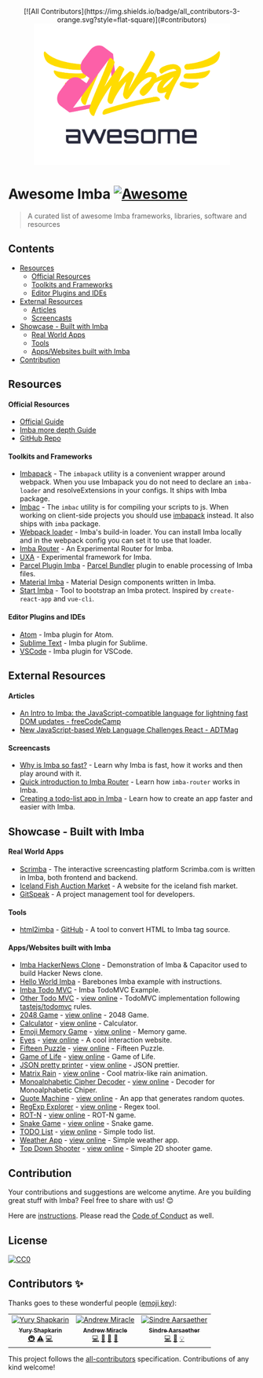 <p align="center">
[![All Contributors](https://img.shields.io/badge/all_contributors-3-orange.svg?style=flat-square)](#contributors)
	<a href="http://imba.io" align="center" target="_blank">
		<img width="400" src="./icon/imba-awesome-logo.min.svg">
	</a>
</p>

# Awesome Imba [![Awesome](https://cdn.rawgit.com/sindresorhus/awesome/d7305f38d29fed78fa85652e3a63e154dd8e8829/media/badge.svg)](https://github.com/sindresorhus/awesome)

> A curated list of awesome Imba frameworks, libraries, software and resources


## Contents

- [Resources](#resources)
	- [Official Resources](#official-resources)
	- [Toolkits and Frameworks](#toolkits-and-frameworks)
	- [Editor Plugins and IDEs](#editor-plugins-and-ides)
- [External Resources](#external-resources)
	- [Articles](#articles)
	- [Screencasts](#screencasts)
- [Showcase - Built with Imba](#showcase---built-with-imba)
	- [Real World Apps](#real-world-apps)
	- [Tools](#tools)
	- [Apps/Websites built with Imba](#appswebsites-built-with-imba)
- [Contribution](#contribution)

## Resources

#### Official Resources

- [Official Guide](http://imba.io)
- [Imba more depth Guide](https://imba.github.io/imba-guide/)
- [GitHub Repo](https://github.com/imba/imba)

#### Toolkits and Frameworks

- [Imbapack](https://github.com/imba/imba/blob/master/bin/imbapack) - The `imbapack` utility is a convenient wrapper around webpack. When you use Imbapack you do not need to declare an `imba-loader` and resolveExtensions in your configs. It ships with Imba package.
- [Imbac](https://github.com/imba/imba/blob/master/bin/imbac) - The `imbac` utility is for compiling your scripts to js. When working on client-side projects you should use [imbapack](https://github.com/imba/imba/blob/master/bin/imbapack) instead. It also ships with `imba` package.
- [Webpack loader](https://github.com/imba/imba/blob/master/loader.js) - Imba's build-in loader. You can install Imba locally and in the webpack config you can set it to use that loader.
- [Imba Router](https://github.com/somebee/imba-router) - An Experimental Router for Imba.
- [UXA](https://github.com/somebee/uxa) - Experimental framework for Imba.
- [Parcel Plugin Imba](https://github.com/imba/parcel-plugin-imba) - [Parcel Bundler](https://parceljs.org/) plugin to enable 
processing of Imba files.
- [Material Imba](https://github.com/nathanjohnson320/material-imba) - Material Design components written in Imba.
- [Start Imba](https://github.com/athif23/start-imba) - Tool to bootstrap an Imba protect. Inspired by `create-react-app` and `vue-cli`.

#### Editor Plugins and IDEs

- [Atom](http://github.com/somebee/language-imba) - Imba plugin for Atom.
- [Sublime Text](http://github.com/somebee/sublime-imba) - Imba plugin for Sublime.
- [VSCode](http://github.com/somebee/vscode-imba) - Imba plugin for VSCode.

## External Resources

#### Articles

- [An Intro to Imba: the JavaScript-compatible language for lightning fast DOM updates - freeCodeCamp](https://medium.freecodecamp.org/introduction-to-imba-the-alternative-to-javascript-e2aa1e3d1769)
- [New JavaScript-based Web Language Challenges React - ADTMag](https://adtmag.com/articles/2016/01/14/imba-web-language.aspx)

#### Screencasts
- [Why is Imba so fast?](https://scrimba.com/p/pJkZsB/c6B9rAM) - Learn why Imba is fast, how it works and then play around with it.
- [Quick introduction to Imba Router](https://scrimba.com/playlist/pMvYcg) - Learn how `imba-router` works in Imba.
- [Creating a todo-list app in Imba](https://scrimba.com/p/pDzDSZ/cRvRMSB) - Learn how to create an app faster and easier with Imba.

## Showcase - Built with Imba

#### Real World Apps

- [Scrimba](http://scrimba.com) - The interactive screencasting platform Scrimba.com is written in Imba, both frontend and backend.
- [Iceland Fish Auction Market](https://rsf.is) - A website for the iceland fish market.
- [GitSpeak](https://gitspeak.com) - A project management tool for developers.

#### Tools

- [html2imba](http://konsumer.js.org/html2imba/) - [GitHub](https://github.com/konsumer/html2imba) - A tool to convert HTML to Imba tag source.

#### Apps/Websites built with Imba

- [Imba HackerNews Clone](https://github.com/SamirHodzic/imba-capacitor-hn) - Demonstration of Imba & Capacitor used to build Hacker News clone.
- [Hello World Imba](https://github.com/imba/hello-world-imba) - Barebones Imba example with instructions.
- [Imba Todo MVC](https://github.com/somebee/todomvc-imba) -  Imba TodoMVC Example.
- [Other Todo MVC](https://github.com/shapkarin/imba-todo) - [view online](https://shapkarin.github.io/imba-todo/) - TodoMVC implementation following [tastejs/todomvc](https://github.com/tastejs/todomvc) rules.
- [2048 Game](https://github.com/taw/imba-2048) - [view online](https://taw.github.io/imba-2048) - 2048 Game.
- [Calculator](https://github.com/taw/imba-calculator) - [view online](https://taw.github.io/imba-calculator)  - Calculator.
- [Emoji Memory Game](https://github.com/taw/imba-emoji-memory) - [view online](https://taw.github.io/imba-emoji-memory) - Memory game.
- [Eyes](https://github.com/taw/imba-eyes) - [view online](https://taw.github.io/imba-eyes) - A cool interaction website.
- [Fifteen Puzzle](https://github.com/taw/imba-fifteen) - [view online](https://taw.github.io/imba-fifteen) - Fifteen Puzzle.
- [Game of Life](https://github.com/taw/imba-game-of-life) - [view online](https://taw.github.io/imba-game-of-life) - Game of Life.
- [JSON pretty printer](https://github.com/taw/imba-json-beautifier) - [view online](https://taw.github.io/imba-json-beautifier) - JSON prettier.
- [Matrix Rain](https://github.com/taw/imba-matrix-rain) - [view online](https://taw.github.io/imba-matrix-rain) - Cool matrix-like rain animation.
- [Monoalphabetic Cipher Decoder](https://github.com/taw/imba-monoalphabetic) - [view online](https://taw.github.io/imba-monoalphabetic) - Decoder for Monoalphabetic Chiper.
- [Quote Machine](https://github.com/taw/imba-quote-machine) - [view online](https://taw.github.io/imba-quote-machine) - An app that generates random quotes.
- [RegExp Explorer](https://github.com/taw/imba-regexp-explorer) - [view online](https://taw.github.io/imba-regexp-explorer) - Regex tool.
- [ROT-N](https://github.com/taw/imba-rotn) - [view online](https://taw.github.io/imba-rotn) - ROT-N game.
- [Snake Game](https://github.com/taw/imba-snake) - [view online](https://taw.github.io/imba-snake) - Snake game.
- [TODO List](https://github.com/taw/imba-todo-list) - [view online](https://taw.github.io/imba-todo-list) - Simple todo list.
- [Weather App](https://github.com/taw/imba-weather) - [view online](https://taw.github.io/imba-weather) - Simple weather app.
- [Top Down Shooter](https://github.com/CassianoSF/imba-top-down-shooter) - [view online](https://cassianosf.github.io/imba-top-down-shooter/dist/index.html) - Simple 2D shooter game.

## Contribution
Your contributions and suggestions are welcome anytime. Are you building great stuff with Imba? Feel free to share with us! :blush:

Here are [instructions](./CONTRIBUTING.md). Please read the [Code of Conduct](.github/CODE_OF_CONDUCT.md) as well.

## License
[![CC0](http://mirrors.creativecommons.org/presskit/buttons/88x31/svg/cc-zero.svg)](http://creativecommons.org/publicdomain/zero/1.0/)

## Contributors ✨

Thanks goes to these wonderful people ([emoji key](https://allcontributors.org/docs/en/emoji-key)):

<!-- ALL-CONTRIBUTORS-LIST:START - Do not remove or modify this section -->
<!-- prettier-ignore -->
<table>
  <tr>
    <td align="center"><a href="http://shapkarin.me"><img src="https://avatars1.githubusercontent.com/u/1463086?v=4" width="100px;" alt="Yury Shapkarin"/><br /><sub><b>Yury Shapkarin</b></sub></a><br /><a href="#infra-shapkarin" title="Infrastructure (Hosting, Build-Tools, etc)">🚇</a> <a href="https://github.com/koolamusic/awesome-imba/commits?author=shapkarin" title="Tests">⚠️</a> <a href="https://github.com/koolamusic/awesome-imba/commits?author=shapkarin" title="Code">💻</a></td>
    <td align="center"><a href="http://bit.ly/2EnR6Gf"><img src="https://avatars3.githubusercontent.com/u/8960757?v=4" width="100px;" alt="Andrew Miracle"/><br /><sub><b>Andrew Miracle</b></sub></a><br /><a href="https://github.com/koolamusic/awesome-imba/commits?author=koolamusic" title="Code">💻</a> <a href="https://github.com/koolamusic/awesome-imba/commits?author=koolamusic" title="Documentation">📖</a> <a href="#review-koolamusic" title="Reviewed Pull Requests">👀</a> <a href="#tool-koolamusic" title="Tools">🔧</a></td>
    <td align="center"><a href="http://imba.io"><img src="https://avatars2.githubusercontent.com/u/8467?v=4" width="100px;" alt="Sindre Aarsaether"/><br /><sub><b>Sindre Aarsaether</b></sub></a><br /><a href="https://github.com/koolamusic/awesome-imba/commits?author=somebee" title="Code">💻</a> <a href="https://github.com/koolamusic/awesome-imba/commits?author=somebee" title="Documentation">📖</a> <a href="#example-somebee" title="Examples">💡</a></td>
  </tr>
</table>

<!-- ALL-CONTRIBUTORS-LIST:END -->

This project follows the [all-contributors](https://github.com/all-contributors/all-contributors) specification. Contributions of any kind welcome!